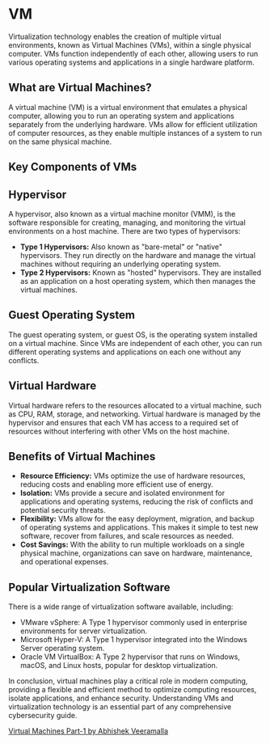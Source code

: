 # VM

Virtualization technology enables the creation of multiple virtual environments, known as Virtual Machines (VMs), within a single physical computer. VMs function independently of each other, allowing users to run various operating systems and applications in a single hardware platform.

## What are Virtual Machines?

A virtual machine (VM) is a virtual environment that emulates a physical computer, allowing you to run an operating system and applications separately from the underlying hardware. VMs allow for efficient utilization of computer resources, as they enable multiple instances of a system to run on the same physical machine.

## Key Components of VMs

## Hypervisor

A hypervisor, also known as a virtual machine monitor (VMM), is the software responsible for creating, managing, and monitoring the virtual environments on a host machine. There are two types of hypervisors:

- **Type 1 Hypervisors:** Also known as "bare-metal" or "native" hypervisors. They run directly on the hardware and manage the virtual machines without requiring an underlying operating system.
- **Type 2 Hypervisors:** Known as "hosted" hypervisors. They are installed as an application on a host operating system, which then manages the virtual machines.

## Guest Operating System

The guest operating system, or guest OS, is the operating system installed on a virtual machine. Since VMs are independent of each other, you can run different operating systems and applications on each one without any conflicts.

## Virtual Hardware

Virtual hardware refers to the resources allocated to a virtual machine, such as CPU, RAM, storage, and networking. Virtual hardware is managed by the hypervisor and ensures that each VM has access to a required set of resources without interfering with other VMs on the host machine.

## Benefits of Virtual Machines

- **Resource Efficiency:** VMs optimize the use of hardware resources, reducing costs and enabling more efficient use of energy.
- **Isolation:** VMs provide a secure and isolated environment for applications and operating systems, reducing the risk of conflicts and potential security threats.
- **Flexibility:** VMs allow for the easy deployment, migration, and backup of operating systems and applications. This makes it simple to test new software, recover from failures, and scale resources as needed.
- **Cost Savings:** With the ability to run multiple workloads on a single physical machine, organizations can save on hardware, maintenance, and operational expenses.

## Popular Virtualization Software

There is a wide range of virtualization software available, including:

- VMware vSphere: A Type 1 hypervisor commonly used in enterprise environments for server virtualization.
- Microsoft Hyper-V: A Type 1 hypervisor integrated into the Windows Server operating system.
- Oracle VM VirtualBox: A Type 2 hypervisor that runs on Windows, macOS, and Linux hosts, popular for desktop virtualization.

In conclusion, virtual machines play a critical role in modern computing, providing a flexible and efficient method to optimize computing resources, isolate applications, and enhance security. Understanding VMs and virtualization technology is an essential part of any comprehensive cybersecurity guide.

[Virtual Machines Part-1 by Abhishek Veeramalla](https://www.youtube.com/watch?v=lgUwYwBozow)
